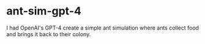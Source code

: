 # ant-sim-gpt-4
I had OpenAI's GPT-4 create a simple ant simulation where ants collect food and brings it back to their colony.
